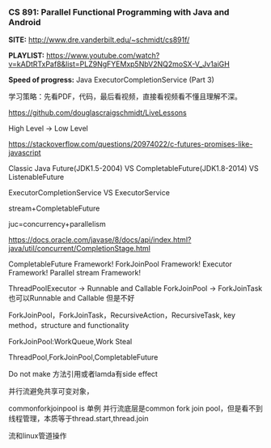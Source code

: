 ### CS 891: Parallel Functional Programming with Java and Android
**SITE:** http://www.dre.vanderbilt.edu/~schmidt/cs891f/

**PLAYLIST:** https://www.youtube.com/watch?v=kADtRTxPaf8&list=PLZ9NgFYEMxp5NbV2NQ2moSX-V_Jv1aiGH

**Speed of progress:** Java ExecutorCompletionService (Part 3)

学习策略：先看PDF，代码，最后看视频，直接看视频看不懂且理解不深。

https://github.com/douglascraigschmidt/LiveLessons

High Level -> Low Level

https://stackoverflow.com/questions/20974022/c-futures-promises-like-javascript

Classic Java Future(JDK1.5-2004) VS CompletableFuture(JDK1.8-2014)  VS ListenableFuture

ExecutorCompletionService VS ExecutorService

stream+CompletableFuture

juc=concurrency+parallelism

https://docs.oracle.com/javase/8/docs/api/index.html?java/util/concurrent/CompletionStage.html

CompletableFuture Framework!
ForkJoinPool Framework!
Executor Framework!
Parallel stream Framework!

ThreadPoolExecutor -> Runnable and Callable
ForkJoinPool -> ForkJoinTask 也可以Runnable and Callable 但是不好

ForkJoinPool，ForkJoinTask，RecursiveAction，RecursiveTask, key method，structure and functionality

ForkJoinPool:WorkQueue,Work Steal

ThreadPool,ForkJoinPool,CompletableFuture

Do not make 方法引用或者lamda有side effect

并行流避免共享可变对象，

commonforkjoinpool is 单例
并行流底层是common fork join pool，但是看不到线程管理，本质等于thread.start,thread.join

流和linux管道操作